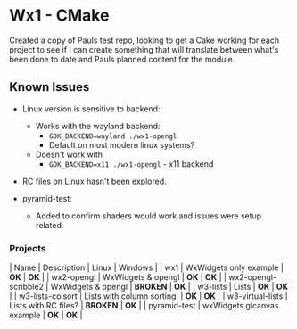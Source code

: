 # Wx1 - CMake #

Created a copy of Pauls test repo, looking to get a Cake working for each project to see if I can create something that will translate between what's been done to date and Pauls planned content for the module. 

## Known Issues ##

* Linux version is sensitive to backend:
  * Works with the wayland backend:
    *  ```GDK_BACKEND=wayland ./wx1-opengl``` 
    *  Default on most modern linux systems?
  * Doesn't work with 
      * ```GDK_BACKEND=x11 ./wx1-opengl``` - x11 backend
     
* RC files on Linux hasn't been explored.
* pyramid-test:
  * Added to confirm shaders would work and issues were setup related. 

### Projects ###

| Name | Description | Linux | Windows |
| wx1 | WxWidgets only example | **OK** | **OK** |
| wx2-opengl | WxWidgets & opengl | **OK** | **OK** |
| wx2-opengl-scribble2 | WxWidgets & opengl | **BROKEN** | **OK** |
| w3-lists | Lists | **OK** | **OK** |
| w3-lists-colsort | Lists with column sorting. | **OK** | **OK** |
| w3-virtual-lists | Lists with RC files? | **BROKEN** | **OK** |
| pyramid-test | wxWidgets glcanvas example | **OK** | **OK** |